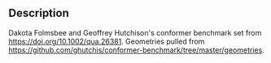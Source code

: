## Description

Dakota Folmsbee and Geoffrey Hutchison's conformer benchmark set from  https://doi.org/10.1002/qua.26381. Geometries pulled from https://github.com/ghutchis/conformer-benchmark/tree/master/geometries.
